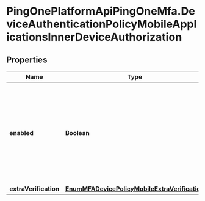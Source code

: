 # PingOnePlatformApiPingOneMfa.DeviceAuthenticationPolicyMobileApplicationsInnerDeviceAuthorization

## Properties

Name | Type | Description | Notes
------------ | ------------- | ------------- | -------------
**enabled** | **Boolean** | Specifies the enabled or disabled state of automatic MFA for native devices paired with the user, for the specified application. | 
**extraVerification** | [**EnumMFADevicePolicyMobileExtraVerification**](EnumMFADevicePolicyMobileExtraVerification.md) |  | [optional] 


